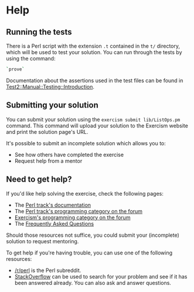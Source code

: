 # Help

## Running the tests

There is a Perl script with the extension `.t` contained in the `t/` directory, which will be used to test your solution.
You can run through the tests by using the command:

```bash
`prove`
```

Documentation about the assertions used in the test files can be found in [Test2::Manual::Testing::Introduction][test2-manual].

[test2-manual]: https://metacpan.org/pod/Test2::Manual::Testing::Introduction

## Submitting your solution

You can submit your solution using the `exercism submit lib/ListOps.pm` command.
This command will upload your solution to the Exercism website and print the solution page's URL.

It's possible to submit an incomplete solution which allows you to:

- See how others have completed the exercise
- Request help from a mentor

## Need to get help?

If you'd like help solving the exercise, check the following pages:

- The [Perl track's documentation](https://exercism.org/docs/tracks/perl5)
- The [Perl track's programming category on the forum](https://forum.exercism.org/c/programming/perl5)
- [Exercism's programming category on the forum](https://forum.exercism.org/c/programming/5)
- The [Frequently Asked Questions](https://exercism.org/docs/using/faqs)

Should those resources not suffice, you could submit your (incomplete) solution to request mentoring.

To get help if you're having trouble, you can use one of the following resources:

- [/r/perl](https://www.reddit.com/r/perl) is the Perl subreddit.
- [StackOverflow](http://stackoverflow.com/questions/tagged/perl) can be used to search for your problem and see if it has been answered already. You can also ask and answer questions.